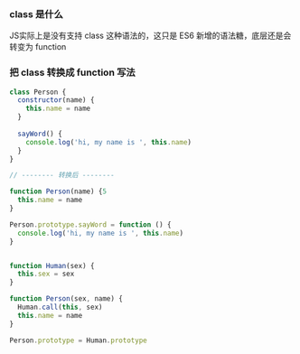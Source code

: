 ### class 是什么
JS实际上是没有支持 class 这种语法的，这只是 ES6 新增的语法糖，底层还是会转变为 function


### 把 class 转换成 function 写法

```js
class Person {
  constructor(name) {
    this.name = name
  }
  
  sayWord() {
    console.log('hi, my name is ', this.name)
  }
}

// -------- 转换后 --------

function Person(name) {5
  this.name = name
}

Person.prototype.sayWord = function () {
  console.log('hi, my name is ', this.name)
}
```

```js

function Human(sex) {
  this.sex = sex
}

function Person(sex, name) {
  Human.call(this, sex)
  this.name = name
}

Person.prototype = Human.prototype

```